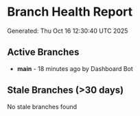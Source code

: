 # Branch Health Report
Generated: Thu Oct 16 12:30:40 UTC 2025

## Active Branches
- **main** - 18 minutes ago by Dashboard Bot

## Stale Branches (>30 days)
No stale branches found
